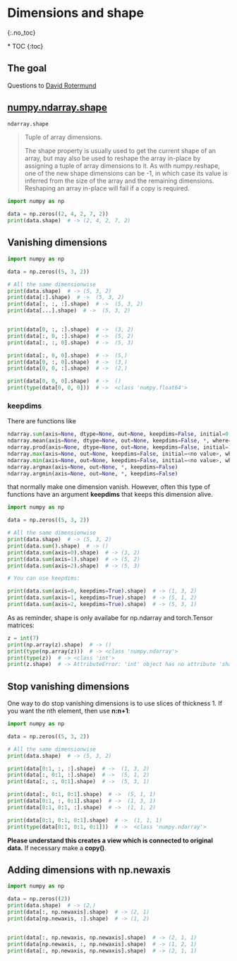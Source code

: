 # Dimensions and shape
{:.no_toc}

<nav markdown="1" class="toc-class">
* TOC
{:toc}
</nav>

## The goal



Questions to [David Rotermund](mailto:davrot@uni-bremen.de)

## [numpy.ndarray.shape](https://numpy.org/doc/stable/reference/generated/numpy.ndarray.shape.html)

```python
ndarray.shape
```

> Tuple of array dimensions.
> 
> The shape property is usually used to get the current shape of an array, but may also be used to reshape the array in-place by assigning a tuple of array dimensions to it. As with numpy.reshape, one of the new shape dimensions can be -1, in which case its value is inferred from the size of the array and the remaining dimensions. Reshaping an array in-place will fail if a copy is required.

```python
import numpy as np

data = np.zeros((2, 4, 2, 7, 2))
print(data.shape)  # -> (2, 4, 2, 7, 2)
```

## Vanishing dimensions

```python
import numpy as np

data = np.zeros((5, 3, 2))

# All the same dimensionwise
print(data.shape)  # -> (5, 3, 2)
print(data[:].shape)  # ->  (5, 3, 2)
print(data[:, :, :].shape)  # ->  (5, 3, 2)
print(data[...].shape)  # ->  (5, 3, 2)


print(data[0, :, :].shape)  # ->  (3, 2)
print(data[:, 0, :].shape)  # ->  (5, 2)
print(data[:, :, 0].shape)  # ->  (5, 3)

print(data[:, 0, 0].shape)  # ->  (5,)
print(data[0, :, 0].shape)  # ->  (3,)
print(data[0, 0, :].shape)  # ->  (2,)

print(data[0, 0, 0].shape)  # ->  ()
print(type(data[0, 0, 0]))  # ->  <class 'numpy.float64'>
```
### keepdims

There are functions like 
```python
ndarray.sum(axis=None, dtype=None, out=None, keepdims=False, initial=0, where=True)
ndarray.mean(axis=None, dtype=None, out=None, keepdims=False, *, where=True)
ndarray.prod(axis=None, dtype=None, out=None, keepdims=False, initial=1, where=True)
ndarray.max(axis=None, out=None, keepdims=False, initial=<no value>, where=True)
ndarray.min(axis=None, out=None, keepdims=False, initial=<no value>, where=True)
ndarray.argmax(axis=None, out=None, *, keepdims=False)
ndarray.argmin(axis=None, out=None, *, keepdims=False)
```
that normally make one dimension vanish. However, often this type of functions have an argument **keepdims** that keeps this dimension alive. 

```python
import numpy as np

data = np.zeros((5, 3, 2))

# All the same dimensionwise
print(data.shape)  # -> (5, 3, 2)
print(data.sum().shape)  # -> ()
print(data.sum(axis=0).shape)  # -> (3, 2)
print(data.sum(axis=1).shape)  # -> (5, 2)
print(data.sum(axis=2).shape)  # -> (5, 3)

# You can use keepdims:

print(data.sum(axis=0, keepdims=True).shape)  # -> (1, 3, 2)
print(data.sum(axis=1, keepdims=True).shape)  # -> (5, 1, 2)
print(data.sum(axis=2, keepdims=True).shape)  # -> (5, 3, 1)
```

As as reminder, shape is only availabe for np.ndarray and torch.Tensor matrices: 

```python
z = int(7)
print(np.array(z).shape)  # -> ()
print(type(np.array(z)))  # -> <class 'numpy.ndarray'>
print(type(z))  # -> <class 'int'>
print(z.shape)  # -> AttributeError: 'int' object has no attribute 'shape'
```

## Stop vanishing dimensions

One way to do stop vanishing dimensions is to use slices of thickness 1. If you want the nth element, then use **n:n+1**: 

```python
import numpy as np

data = np.zeros((5, 3, 2))

# All the same dimensionwise
print(data.shape)  # -> (5, 3, 2)

print(data[0:1, :, :].shape)  # ->  (1, 3, 2)
print(data[:, 0:1, :].shape)  # ->  (5, 1, 2)
print(data[:, :, 0:1].shape)  # ->  (5, 3, 1)

print(data[:, 0:1, 0:1].shape)  # ->  (5, 1, 1)
print(data[0:1, :, 0:1].shape)  # ->  (1, 3, 1)
print(data[0:1, 0:1, :].shape)  # ->  (1, 1, 2)

print(data[0:1, 0:1, 0:1].shape)  # ->  (1, 1, 1)
print(type(data[0:1, 0:1, 0:1]))  # ->  <class 'numpy.ndarray'>
```

**Please understand this creates a view which is connected to original data.** If necessary make a **copy()**. 

## Adding dimensions with np.newaxis

```python
import numpy as np

data = np.zeros((2))
print(data.shape)  # -> (2,)
print(data[:, np.newaxis].shape)  # -> (2, 1)
print(data[np.newaxis, :].shape)  # -> (1, 2)


print(data[:, np.newaxis, np.newaxis].shape)  # -> (2, 1, 1)
print(data[np.newaxis, :, np.newaxis].shape)  # -> (1, 2, 1)
print(data[:, np.newaxis, np.newaxis].shape)  # -> (2, 1, 1)
```

